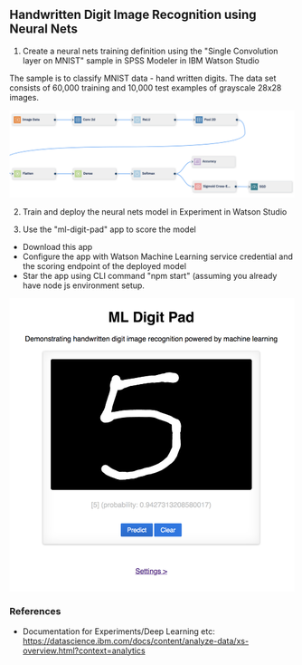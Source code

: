 ## Handwritten Digit Image Recognition using Neural Nets

1. Create a neural nets training definition using the "Single Convolution layer on MNIST" sample in SPSS Modeler in IBM Watson Studio

The sample is to classify MNIST data - hand written digits. The data set consists of 60,000 training and 10,000 test examples of grayscale 28x28 images.

![](https://github.com/mlhubca/app/blob/master/ml-digit-pad/images/model.png)

2. Train and deploy the neural nets model in Experiment in Watson Studio

3. Use the "ml-digit-pad" app to score the model
  - Download this app
  - Configure the app with Watson Machine Learning service credential and the scoring endpoint of the deployed model
  - Star the app using CLI command "npm start" (assuming you already have node js environment setup.

![](https://github.com/mlhubca/app/blob/master/ml-digit-pad/images/pad.png)

### References
- Documentation for Experiments/Deep Learning etc: https://datascience.ibm.com/docs/content/analyze-data/xs-overview.html?context=analytics
